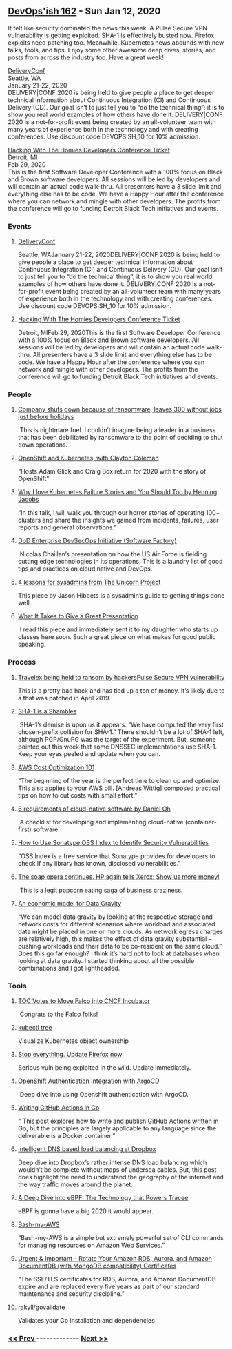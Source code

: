 ## [DevOps'ish 162](https://devopsish.com/162) - Sun Jan 12, 2020

It felt like security dominated the news this week. A Pulse Secure VPN vulnerability is getting exploited. SHA-1 is effectively busted now. Firefox exploits need patching too. Meanwhile, Kubernetes news abounds with new talks, tools, and tips. Enjoy some other awesome deep dives, stories, and posts from across the industry too. Have a great week!

<a href="https://www.deliveryconf.com/">DeliveryConf</a><br/>Seattle, WA<br/>January 21-22, 2020<br/>DELIVERY|CONF 2020 is being held to give people a place to get deeper technical information about Continuous Integration (CI) and Continuous Delivery (CD). Our goal isn’t to just tell you to “do the technical thing”; it is to show you real world examples of how others have done it. DELIVERY|CONF 2020 is a not-for-profit event being created by an all-volunteer team with many years of experience both in the technology and with creating conferences. Use discount code DEVOPSISH_10 for 10% admission.

<a href="https://www.eventbrite.com/e/hacking-with-the-homies-developers-conference-tickets-83203845943">Hacking With The Homies Developers Conference Ticket</a><br/>Detroit, MI<br/>Feb 29, 2020<br/>This is the first Software Developer Conference with a 100% focus on Black and Brown software developers. All sessions will be led by developers and will contain an actual code walk-thru. All presenters have a 3 slide limit and everything else has to be code. We have a Happy Hour after the conference where you can network and mingle with other developers. The profits from the conference will go to funding Detroit Black Tech initiatives and events.

### Events

1. [DeliveryConf](https://www.deliveryconf.com/)

    Seattle, WAJanuary 21-22, 2020DELIVERY|CONF 2020 is being held to give people a place to get deeper technical information about Continuous Integration (CI) and Continuous Delivery (CD). Our goal isn’t to just tell you to “do the technical thing”; it is to show you real world examples of how others have done it. DELIVERY|CONF 2020 is a not-for-profit event being created by an all-volunteer team with many years of experience both in the technology and with creating conferences. Use discount code DEVOPSISH_10 for 10% admission.
1. [Hacking With The Homies Developers Conference Ticket](https://www.eventbrite.com/e/hacking-with-the-homies-developers-conference-tickets-83203845943)

    Detroit, MIFeb 29, 2020This is the first Software Developer Conference with a 100% focus on Black and Brown software developers. All sessions will be led by developers and will contain an actual code walk-thru. All presenters have a 3 slide limit and everything else has to be code. We have a Happy Hour after the conference where you can network and mingle with other developers. The profits from the conference will go to funding Detroit Black Tech initiatives and events.
### People

1. [Company shuts down because of ransomware, leaves 300 without jobs just before holidays](https://www.zdnet.com/article/company-shuts-down-because-of-ransomware-leaves-300-without-jobs-just-before-holidays/)

     This is nightmare fuel. I couldn’t imagine being a leader in a business that has been debilitated by ransomware to the point of deciding to shut down operations.
1. [OpenShift and Kubernetes, with Clayton Coleman](https://kubernetespodcast.com/episode/085-openshift-and-kubernetes/)

     “Hosts Adam Glick and Craig Box return for 2020 with the story of OpenShift”
1. [Why I love Kubernetes Failure Stories and You Should Too by Henning Jacobs](https://youtu.be/E0GBU8Q-VFY)

     “In this talk, I will walk you through our horror stories of operating 100+ clusters and share the insights we gained from incidents, failures, user reports and general observations.”
1. [DoD Enterprise DevSecOps Initiative (Software Factory)](https://devopsish.com/pdf/DoD-Enterprise-DevSecOps-Initiative-Keynote-v1.7.pdf)

     Nicolas Chaillan’s presentation on how the US Air Force is fielding cutting edge technologies in its operations. This is a laundry list of good tips and practices on cloud native and DevOps.
1. [4 lessons for sysadmins from The Unicorn Project](https://www.redhat.com/sysadmin/unicorn-project)

     This piece by Jason Hibbets is a sysadmin’s guide to getting things done well.
1. [What It Takes to Give a Great Presentation](https://hbr.org/2020/01/what-it-takes-to-give-a-great-presentation)

     I read this piece and immediately sent it to my daughter who starts up classes here soon. Such a great piece on what makes for good public speaking.
### Process

1. [Travelex being held to ransom by hackersPulse Secure VPN vulnerability](https://www.bbc.com/news/business-51017852)

     This is a pretty bad hack and has tied up a ton of money. It’s likely due to a  that was patched in April 2019.
1. [SHA-1 is a Shambles](https://sha-mbles.github.io/)

     SHA-1’s demise is upon us it appears. “We have computed the very first chosen-prefix collision for SHA-1.” There shouldn’t be a lot of SHA-1 left, although PGP/GnuPG was the target of the experiment. But, someone pointed out this week that some DNSSEC implementations use SHA-1. Keep your eyes peeled and update when you can.
1. [AWS Cost Optimization 101](https://cloudonaut.io/aws-cost-optimization-101/)

     “The beginning of the year is the perfect time to clean up and optimize. This also applies to your AWS bill. [Andreas Wittig] composed practical tips on how to cut costs with small effort.”
1. [6 requirements of cloud-native software by Daniel Oh](https://opensource.com/article/20/1/cloud-native-software)

     A checklist for developing and implementing cloud-native (container-first) software.
1. [How to Use Sonatype OSS Index to Identify Security Vulnerabilities](https://blog.sonatype.com/how-to-use-sonatype-oss-index-to-identify-security-vulnerabilities)

     “OSS Index is a free service that Sonatype provides for developers to check if any library has known, disclosed vulnerabilities.”
1. [The soap opera continues. HP again tells Xerox: Show us more money!](https://www.theregister.co.uk/2020/01/09/the_soap_opera_continues_hp_again_tells_xerox_to_show_me_more_money/)

     This is a legit popcorn eating saga of business craziness.
1. [An economic model for Data Gravity](http://blog.thestateofme.com/2020/01/03/an-economic-model-for-data-gravity/)

     “We can model data gravity by looking at the respective storage and network costs for different scenarios where workload and associated data might be placed in one or more clouds. As network egress charges are relatively high, this makes the effect of data gravity substantial – pushing workloads and their data to be co-resident on the same cloud.” Does this go far enough? I think it’s hard not to look at databases when looking at data gravity. I started thinking about all the possible combinations and I got lightheaded.
### Tools

1. [TOC Votes to Move Falco into CNCF Incubator](https://www.cncf.io/blog/2020/01/08/toc-votes-to-move-falco-into-cncf-incubator/)

     Congrats to the Falco folks!
1. [kubectl tree](https://ahmet.im/blog/kubectl-tree/)

     Visualize Kubernetes object ownership
1. [Stop everything. Update Firefox now](https://www.grahamcluley.com/stop-everything-update-firefox-now/)

     Serious vuln being exploited in the wild. Update immediately.
1. [OpenShift Authentication Integration with ArgoCD](https://blog.openshift.com/openshift-authentication-integration-with-argocd/)

     Deep dive into using Openshift authentication with ArgoCD.
1. [Writing GitHub Actions in Go](https://www.sethvargo.com/writing-github-actions-in-go/)

     “ This post explores how to write and publish GitHub Actions written in Go, but the principles are largely applicable to any language since the deliverable is a Docker container.”
1. [Intelligent DNS based load balancing at Dropbox](https://blogs.dropbox.com/tech/2020/01/intelligent-dns-based-load-balancing-at-dropbox/)

     Deep dive into Dropbox’s rather intense DNS load balancing which wouldn’t be complete without maps of undersea cables. But, this post does highlight the need to understand the geography of the internet and the way traffic moves around the planet.
1. [A Deep Dive into eBPF: The Technology that Powers Tracee](https://blog.aquasec.com/intro-ebpf-tracing-containers)

     eBPF is gonna have a big 2020 it would appear.
1. [Bash-my-AWS](https://bash-my-aws.org/)

     “Bash-my-AWS is a simple but extremely powerful set of CLI commands for managing resources on Amazon Web Services.”
1. [Urgent & Important – Rotate Your Amazon RDS, Aurora, and Amazon DocumentDB (with MongoDB compatibility) Certificates](https://aws.amazon.com/blogs/aws/urgent-important-rotate-your-amazon-rds-aurora-and-documentdb-certificates/)

     “The SSL/TLS certificates for RDS, Aurora, and Amazon DocumentDB expire and are replaced every five years as part of our standard maintenance and security discipline.”
1. [rakyll/govalidate](https://github.com/rakyll/govalidate)

     Validates your Go installation and dependencies

### [ << Prev ](sreweekly-161.md) ------------- [ Next >> ](sreweekly-163.md)
